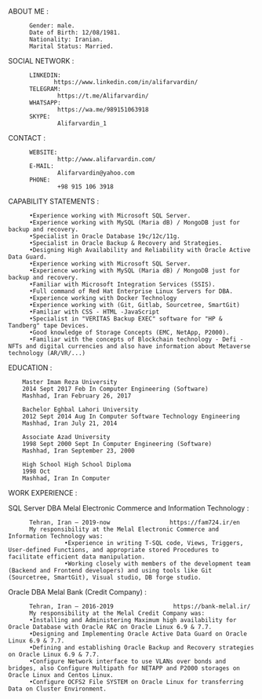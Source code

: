 ABOUT ME :

          Gender: male.
          Date of Birth: 12/08/1981.
          Nationality: Iranian.
          Marital Status: Married.

SOCIAL NETWORK :

          LINKEDIN:
                 https://www.linkedin.com/in/alifarvardin/
          TELEGRAM:
                  https://t.me/Alifarvardin/
          WHATSAPP:
                  https://wa.me/989151063918
          SKYPE:
                  Alifarvardin_1
                            
CONTACT :

          WEBSITE:
                  http://www.alifarvardin.com/
          E-MAIL:
                  Alifarvardin@yahoo.com
          PHONE:
                  +98 915 106 3918
                            

CAPABILITY STATEMENTS : 

          •Experience working with Microsoft SQL Server.
          •Experience working with MySQL (Maria dB) / MongoDB just for backup and recovery.
          •Specialist in Oracle Database 19c/12c/11g.
          •Specialist in Oracle Backup & Recovery and Strategies.
          •Designing High Availability and Reliability with Oracle Active Data Guard.
          •Experience working with Microsoft SQL Server.
          •Experience working with MySQL (Maria dB) / MongoDB just for backup and recovery.
          •Familiar with Microsoft Integration Services (SSIS).
          •Full command of Red Hat Enterprise Linux Servers for DBA.
          •Experience working with Docker Technology 
          •Experience working with (Git, Gitlab, Sourcetree, SmartGit)
          •Familiar with CSS - HTML -JavaScript
          •Specialist in "VERITAS Backup EXEC" software for "HP & Tandberg" tape Devices.
          •Good knowledge of Storage Concepts (EMC, NetApp, P2000).
          •Familiar with the concepts of Blockchain technology - Defi - NFTs and digital currencies and also have information about Metaverse technology (AR/VR/...)


EDUCATION : 

        Master Imam Reza University
        2014 Sept 2017 Feb In Computer Engineering (Software)
        Mashhad, Iran February 26, 2017

        Bachelor Eghbal Lahori University
        2012 Sept 2014 Aug In Computer Software Technology Engineering
        Mashhad, Iran July 21, 2014

        Associate Azad University
        1998 Sept 2000 Sept In Computer Engineering (Software)
        Mashhad, Iran September 23, 2000

        High School High School Diploma
        1998 Oct
        Mashhad, Iran In Computer


WORK EXPERIENCE :

SQL Server DBA   Melal Electronic Commerce and Information Technology  :

          Tehran, Iran — 2019-now                 https://fam724.ir/en
          My responsibility at the Melal Electronic Commerce and Information Technology was:
                    •Experience in writing T-SQL code, Views, Triggers, User-defined Functions, and appropriate stored Procedures to facilitate efficient data manipulation.
                    •Working closely with members of the development team (Backend and Frontend developers) and using tools like Git (Sourcetree, SmartGit), Visual studio, DB forge studio. 
                    
Oracle DBA       Melal Bank (Credit Company)  :

          Tehran, Iran — 2016-2019                 https://bank-melal.ir/
          My responsibility at the Melal Credit Company was:
          •Installing and Administering Maximum high availability for Oracle Database with Oracle RAC on Oracle Linux 6.9 & 7.7.
          •Designing and Implementing Oracle Active Data Guard on Oracle Linux 6.9 & 7.7.
          •Defining and establishing Oracle Backup and Recovery strategies on Oracle Linux 6.9 & 7.7.
          •Configure Network interface to use VLANs over bonds and bridges, also Configure Multipath for NETAPP and P2000 storages on Oracle Linux and Centos Linux.
          •Configure OCFS2 File SYSTEM on Oracle Linux for transferring Data on Cluster Environment.



